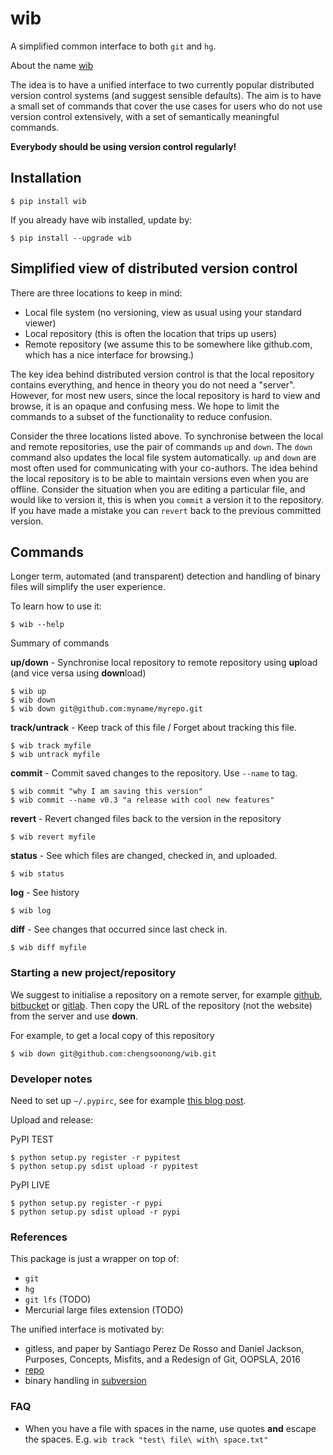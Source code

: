 # wib
A simplified common interface to both ```git``` and ```hg```.

About the name [wib](https://en.wikipedia.org/wiki/Worse_is_better)

The idea is to have a unified interface to two currently popular distributed version control
systems (and suggest sensible defaults). The aim is to have a small set of commands that
cover the use cases for users who do not use version control extensively, with a set of
semantically meaningful commands.

**Everybody should be using version control regularly!**

## Installation

    $ pip install wib

If you already have wib installed, update by:

    $ pip install --upgrade wib

## Simplified view of distributed version control

There are three locations to keep in mind:

- Local file system (no versioning, view as usual using your standard viewer)
- Local repository (this is often the location that trips up users)
- Remote repository (we assume this to be somewhere like github.com, which has a nice
  interface for browsing.)

The key idea behind distributed version control is that the local repository contains everything,
and hence in theory you do not need a "server". However, for most new users, since the local
repository is hard to view and browse, it is an opaque and confusing mess. We hope to limit
the commands to a subset of the functionality to reduce confusion.

Consider the three locations listed above.
To synchronise between the local and remote repositories,
use the pair of commands ```up``` and ```down```.
The ```down``` command also updates the local file system automatically. ```up``` and ```down```
are most often used for communicating with your co-authors.
The idea behind the local repository is to be able to maintain versions even when you are
offline. Consider the situation when you are editing a particular file, and would like
to version it, this is when you ```commit``` a version it to the repository.
If you have made a mistake you can ```revert``` back to the previous committed version.

## Commands

Longer term, automated (and transparent) detection and handling of binary files
will simplify the user experience.

To learn how to use it:

    $ wib --help

Summary of commands

**up/down** - Synchronise local repository to remote repository using **up**load
  (and vice versa using **down**load)

    $ wib up
    $ wib down
    $ wib down git@github.com:myname/myrepo.git

**track/untrack** - Keep track of this file / Forget about tracking this file.

    $ wib track myfile
    $ wib untrack myfile

**commit** - Commit saved changes to the repository. Use ```--name``` to tag.

    $ wib commit "why I am saving this version"
    $ wib commit --name v0.3 "a release with cool new features"

**revert** - Revert changed files back to the version in the repository

    $ wib revert myfile

**status** - See which files are changed, checked in, and uploaded.

    $ wib status

**log** - See history

    $ wib log

**diff** - See changes that occurred since last check in.

    $ wib diff myfile

### Starting a new project/repository

We suggest to initialise a repository on a remote server, for example
[github](https://github.com/), [bitbucket](https://bitbucket.org) or
[gitlab](https://about.gitlab.com).
Then copy the URL of the repository (not the website) from the server and use **down**.

For example, to get a local copy of this repository

    $ wib down git@github.com:chengsoonong/wib.git


### Developer notes

Need to set up ```~/.pypirc```, see for example [this blog post](http://blog.irashid.com/how-to-register-you-python-package-in-pypi/).

Upload and release:

PyPI TEST

    $ python setup.py register -r pypitest
    $ python setup.py sdist upload -r pypitest

PyPI LIVE

    $ python setup.py register -r pypi
    $ python setup.py sdist upload -r pypi


### References
This package is just a wrapper on top of:

- ```git```
- ```hg```
- ```git lfs```  (TODO)
- Mercurial large files extension  (TODO)

The unified interface is motivated by:

- gitless, and paper by Santiago Perez De Rosso and Daniel Jackson, Purposes, Concepts, Misfits, and a Redesign of Git, OOPSLA, 2016
- [repo](http://source.android.com/source/using-repo.html)
- binary handling in [subversion](http://svnbook.red-bean.com/en/1.6/svn.forcvs.binary-and-trans.html)


### FAQ

- When you have a file with spaces in the name, use quotes **and** escape the spaces. E.g.
  ```wib track "test\ file\ with\ space.txt"```
